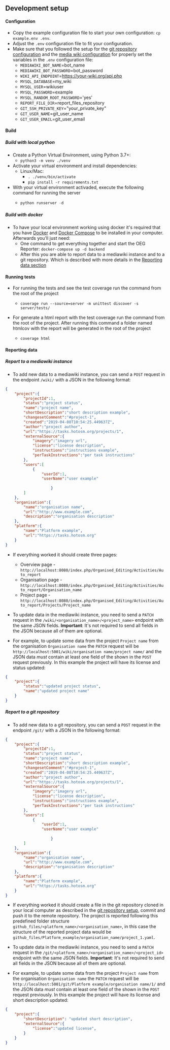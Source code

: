 
## Development setup

#### Configuration

* Copy the example configuration file to start your own configuration: `cp example.env .env`.
* Adjust the `.env` configuration file to fit your configuration.
* Make sure that you followed the setup for the [git repository configuration](/docs/git-repository-setup.md) and the [media wiki configuration](/docs/mediawiki-instance-setup.md) for properly set the variables in the `.env` configuration file: 
    - `MEDIAWIKI_BOT_NAME`=bot_name
    - `MEDIAWIKI_BOT_PASSWORD`=bot_password
    - `WIKI_API_ENDPOINT`=https://your-wiki.org/api.php
    - `MYSQL_DATABASE`=my_wiki
    - `MYSQL_USER`=wikiuser
    - `MYSQL_PASSWORD`=example
    - `MYSQL_RANDOM_ROOT_PASSWORD`='yes'
    - `REPORT_FILE_DIR`=report_files_repository
    - `GIT_SSH_PRIVATE_KEY`="your_private_key"
    - `GIT_USER_NAME`=git_user_name
    - `GIT_USER_EMAIL`=git_user_email

#### Build

##### Build with local python

* Create a Python Virtual Environment, using Python 3.7+:
    * ```python3 -m venv ./venv```
* Activate your virtual environment and install dependencies:
    * Linux/Mac:
        * ```. ./venv/bin/activate```
        * ```pip install -r requirements.txt```
* With your virtual environment activaded, execute the following command for running the server
    * ```py
      python runserver -d
      ```

##### Build with docker

* To have your local environment working using docker it's required that you have [Docker](https://docs.docker.com/get-started/) and [Docker Compose](https://docs.docker.com/compose/) to be installed in your computer. Afterwards you'll just need:
    * One command to get everything together and start the OEG Reporter: `docker-compose up -d backend`
    * After this you are able to report data to a mediawiki instance and to a git repository. Which is described with more details in the [Reporting data section](####reporting-data)

#### Running tests

* For running the tests and see the test coverage run the command from the root of the project
    * ```
      coverage run --source=server -m unittest discover -s server/tests/
      ```
* For generate a html report with the test coverage run the command from the root of the project. After running this command a folder named htmlcov with the report will be generated in the root of the project
    * ```
      coverage html
      ```

#### Reporting data

##### Report to a mediawiki instance

* To add new data to a mediawiki instance, you can send a `POST` request in the endpoint `/wiki/` with a JSON in the following format:

```json
{
    "project":{
        "projectId":1,
        "status":"project status",
        "name":"project name",
        "shortDescription":"short description example",
        "changesetComment":"#project-1",
        "created":"2019-04-08T10:54:25.449637Z",
        "author":"project author",
        "url":"https://tasks.hotosm.org/projects/1",
        "externalSource":{
            "imagery":"imagery url",
            "license":"license description",
            "instructions":"instructions example",
            "perTaskInstructions":"per task instructions"
        },
        "users":[
            {
                "userId":1,
                "userName":"user example"
            
                    }
        ]
    },
    "organisation":{
        "name":"organisation name",
        "url":"http://www.example.com",
        "description":"organisation description"
    },
    "platform":{
        "name":"Platform example",
        "url":"https://tasks.hotosm.org"
    }
}
```

* If everything worked it should create three pages:
    - Overview page - `http://localhost:8080/index.php/Organised_Editing/Activities/Auto_report`
    - Organisation page - `http://localhost:8080/index.php/Organised_Editing/Activities/Auto_report/Organisation_name`
    - Project page - `http://localhost:8080/index.php/Organised_Editing/Activities/Auto_report/Projects/Project_name`

* To update data in the mediawiki instance, you need to send a `PATCH` request in the `/wiki/<organisation_name>/<project_name>` endpoint with the same JSON fields. **Important**: It's not required to send all fields in the JSON because all of them are optional.
* For example, to update some data from the project `Project name` from the organisation `Organisation name` the `PATCH` request will be `http://localhost:5001/wiki/organisation name/project name/` and the JSON data *must* contain at least one field of the shown in the `POST` request previously. In this example the project will have its license and status updated:
```json
{
    "project":{
        "status":"updated project status",
        "name":"updated project name"
    }
}
```


##### Report to a git repository

* To add new data to a git repository, you can send a `POST` request in the endpoint `/git/` with a JSON in the following format:

```json
{
    "project":{
        "projectId":1,
        "status":"project status",
        "name":"project name",
        "shortDescription":"short description example",
        "changesetComment":"#project-1",
        "created":"2019-04-08T10:54:25.449637Z",
        "author":"project author",
        "url":"https://tasks.hotosm.org/projects/1",
        "externalSource":{
            "imagery":"imagery url",
            "license":"license description",
            "instructions":"instructions example",
            "perTaskInstructions":"per task instructions"
        },
        "users":[
            {
                "userId":1,
                "userName":"user example"
            
                    }
        ]
    },
    "organisation":{
        "name":"organisation name",
        "url":"http://www.example.com",
        "description":"organisation description"
    },
    "platform":{
        "name":"Platform example",
        "url":"https://tasks.hotosm.org"
    }
}
```

* If everything worked it should create a file in the git repository cloned in your local computer as described in the [git repository setup](/docs/git-repository-setup.md), commit and push it to the remote repository. The project is reported following this predefined folder structure `github_files/<platform_name>/<organisation_name>`, in this case the structure of the reported project data would be `github_files/Platform_example/organisation_name/project_1.yaml`.

* To update data in the mediawiki instance, you need to send a `PATCH` request in the `/git/<platform_name>/<organisation_name>/<project_id>` endpoint with the same JSON fields. **Important**: It's not required to send all fields in the JSON because all of them are optional.
* For example, to update some data from the project `Project name` from the organisation `Organisation name` the `PATCH` request will be `http://localhost:5001/git/Platform example/organisation name/1/` and the JSON data *must* contain at least one field of the shown in the `POST` request previously. In this example the project will have its license and short description updated:
```json
{
    "project":{
        "shortDescription": "updated short description",
        "externalSource":{
            "license":"updated license",
        }
    }
}
```
